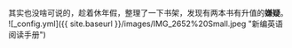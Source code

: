 其实也没啥可说的，趁着休年假，整理了一下书架，发现有两本书有升值的**嫌疑**。
![_config.yml]({{ site.baseurl }}/images/IMG_2652%20Small.jpeg "新编英语阅读手册")

